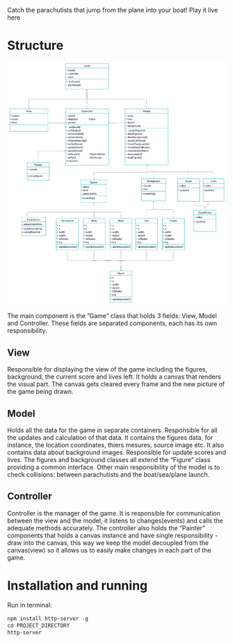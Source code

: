 Catch the parachutists that jump from the plane into your boat!
Play it live here

# Structure

![](UML.png)

The main component is the ”Game” class that holds 3 fields: View, Model and Controller. These fields are separated components, each has its own responsibility.

##  View  
Responsible for displaying the view of the game including the figures, background, the current score and lives left.
It holds a canvas that renders the visual part. The canvas gets cleared every frame and the new picture of the game being drawn.

## Model
Holds all the data for the game in separate containers. Responsible for all the updates and calculation of that data. It contains the figures data, for instance, the location coordinates, thiers mesures, source image etc. It also contains data about background images. Responsible for update scores and lives. The figures and background classes all extend the “Figure” class providing a common interface.
Other main responsibility of the model is to check collisions: between parachutists and the boat/sea/plane launch.

## Controller
Controller is the manager of the game.
It is responsible for communication between the view and the model, it listens to changes(events) and calls the adequate methods accurately.
The controller also holds the “Painter” components that holds a canvas instance and have single responsibility - draw into the canvas, this way we keep the model decoupled from the canvas(view) so it allows us to easily make changes in each part of the game.

# Installation and running
Run in terminal:
```
npm install http-server -g
cd PROJECT_DIRECTORY
http-server 
```
